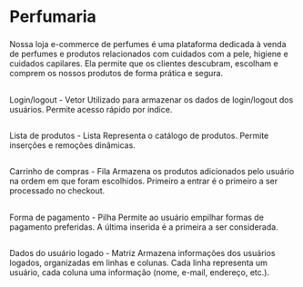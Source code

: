 # Perfumaria 
###
Nossa loja e-commerce de perfumes é uma plataforma dedicada à venda de perfumes e produtos relacionados com cuidados com a pele, higiene e cuidados capilares. Ela permite que os clientes descubram, escolham e comprem os nossos produtos de forma prática e segura. 
##
Login/logout - Vetor 
Utilizado para armazenar os dados de login/logout dos usuários.
Permite acesso rápido por índice.
##
Lista de produtos - Lista
Representa o catálogo de produtos.
Permite inserções e remoções dinâmicas.
##
Carrinho de compras - Fila 
Armazena os produtos adicionados pelo usuário na ordem em que foram escolhidos.
Primeiro a entrar é o primeiro a ser processado no checkout.
##
Forma de pagamento - Pilha
Permite ao usuário empilhar formas de pagamento preferidas.
A última inserida é a primeira a ser considerada.
##
Dados do usuário logado - Matriz
Armazena informações dos usuários logados, organizadas em linhas e colunas.
Cada linha representa um usuário, cada coluna uma informação (nome, e-mail, endereço, etc.).
